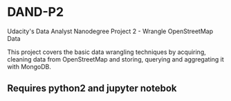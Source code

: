# DAND-P2

Udacity's Data Analyst Nanodegree Project 2 - Wrangle OpenStreetMap Data

This project covers the basic data wrangling techniques by acquiring, cleaning data from OpenStreetMap and storing, querying and aggregating it with MongoDB.

## Requires python2 and jupyter notebok 
